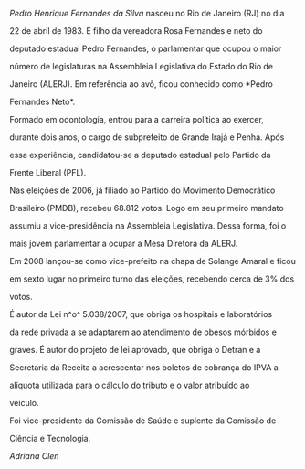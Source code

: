 

*Pedro Henrique Fernandes da Silva* nasceu no Rio de Janeiro (RJ) no dia

22 de abril de 1983. É filho da vereadora Rosa Fernandes e neto do

deputado estadual Pedro Fernandes, o parlamentar que ocupou o maior

número de legislaturas na Assembleia Legislativa do Estado do Rio de

Janeiro (ALERJ). Em referência ao avô, ficou conhecido como *Pedro

Fernandes Neto*.



Formado em odontologia, entrou para a carreira política ao exercer,

durante dois anos, o cargo de subprefeito de Grande Irajá e Penha. Após

essa experiência, candidatou-se a deputado estadual pelo Partido da

Frente Liberal (PFL).



Nas eleições de 2006, já filiado ao Partido do Movimento Democrático

Brasileiro (PMDB), recebeu 68.812 votos. Logo em seu primeiro mandato

assumiu a vice-presidência na Assembleia Legislativa. Dessa forma, foi o

mais jovem parlamentar a ocupar a Mesa Diretora da ALERJ.



Em 2008 lançou-se como vice-prefeito na chapa de Solange Amaral e ficou

em sexto lugar no primeiro turno das eleições, recebendo cerca de 3% dos

votos.



É autor da Lei n^o^ 5.038/2007, que obriga os hospitais e laboratórios

da rede privada a se adaptarem ao atendimento de obesos mórbidos e

graves. É autor do projeto de lei aprovado, que obriga o Detran e a

Secretaria da Receita a acrescentar nos boletos de cobrança do IPVA a

alíquota utilizada para o cálculo do tributo e o valor atribuído ao

veículo.



Foi vice-presidente da Comissão de Saúde e suplente da Comissão de

Ciência e Tecnologia.



*Adriana Clen*



